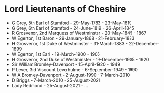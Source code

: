# Lord Lieutenants of Cheshire

* G Grey, 5th Earl of Stamford - 29-May-1783 - 23-May-1819
* G Grey, 6th Earl of Stamford - 24-June-1819 - 26-April-1845
* R Grosvenor, 2nd Marquess of Westminster - 20-May-1845 - 1867
* W Egerton, 1st Baron - 29-January-1868 - 21-February-1883
* H Grosvenor, 1st Duke of Westminster - 31-March-1883 - 22-December-1899
* W Egerton, 1st Earl - 19-March-1900 - 1905
* H Grosvenor, 2nd Duke of Westminster - 19-December-1905 - 1920
* Sir William Bromley-Davenport - 15-April-1920 - 1949
* P Lever, 3rd Viscount Leverhulme - 6-September-1949 - 1990
* W A Bromley-Davenport - 2-August-1990 - 7-March-2010
* D Briggs - 7-March-2010 - 25-August-2021
* Lady Redmond - 25-August-2021 - ...
